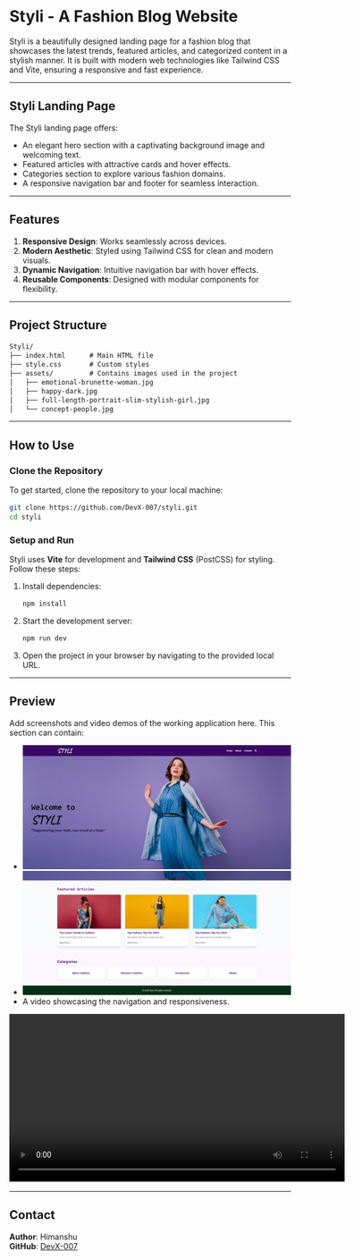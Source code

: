 # Styli - A Fashion Blog Website

Styli is a beautifully designed landing page for a fashion blog that showcases the latest trends, featured articles, and categorized content in a stylish manner. It is built with modern web technologies like Tailwind CSS and Vite, ensuring a responsive and fast experience.

---

## Styli Landing Page
The Styli landing page offers:
- An elegant hero section with a captivating background image and welcoming text.
- Featured articles with attractive cards and hover effects.
- Categories section to explore various fashion domains.
- A responsive navigation bar and footer for seamless interaction.

---

## Features
1. **Responsive Design**: Works seamlessly across devices.
2. **Modern Aesthetic**: Styled using Tailwind CSS for clean and modern visuals.
3. **Dynamic Navigation**: Intuitive navigation bar with hover effects.
4. **Reusable Components**: Designed with modular components for flexibility.

---

## Project Structure

```
Styli/
├── index.html      # Main HTML file
├── style.css       # Custom styles
├── assets/         # Contains images used in the project
│   ├── emotional-brunette-woman.jpg
│   ├── happy-dark.jpg
│   ├── full-length-portrait-slim-stylish-girl.jpg
│   └── concept-people.jpg
```

---

## How to Use

### Clone the Repository
To get started, clone the repository to your local machine:
```bash
git clone https://github.com/DevX-007/styli.git
cd styli
```

### Setup and Run
Styli uses **Vite** for development and **Tailwind CSS** (PostCSS) for styling. Follow these steps:
1. Install dependencies:
   ```bash
   npm install
   ```

2. Start the development server:
   ```bash
   npm run dev
   ```

3. Open the project in your browser by navigating to the provided local URL.

---

## Preview
Add screenshots and video demos of the working application here. This section can contain:
- ![Homepage1](preview/homepage1.png)
- ![Homepage2](preview/homepage2.png)
- A video showcasing the navigation and responsiveness.
<video width="600" controls>
  <source src="preview/Stylipreview.mp4" type="video/mp4">
  Your browser does not support the video tag.
</video>

---

## Contact
**Author**: Himanshu  
**GitHub**: [DevX-007](https://github.com/DevX-007)

